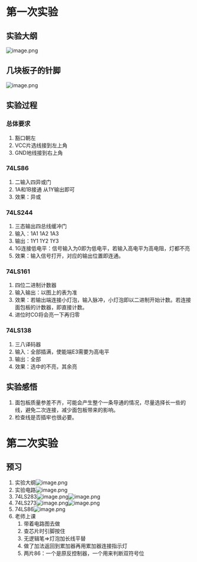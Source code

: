 # 第一次实验
## 实验大纲
![image.png](https://tva1.sinaimg.cn/large/006xYMUYly1h825o0yx03j30l00lnjwp.jpg)
## 几块板子的针脚
![image.png](https://tva1.sinaimg.cn/large/006xYMUYly1h825qt2pmjj30zk0qo79l.jpg)
## 实验过程
### 总体要求
1. 豁口朝左
2. VCC片选线接到左上角
3. GND地线接到右上角
### 74LS86
1. 二输入四异或门
2. 1A和1B接通 从1Y输出即可
3. 效果：异或

### 74LS244
1. 三态输出四总线缓冲门
2. 输入：1A1 1A2 1A3
3. 输出：1Y1 1Y2 1Y3
4. 1G连接低电平：信号输入为0即为低电平，若输入高电平为高电阻，灯都不亮
5. 效果：输入信号打开，对应的输出位置即连通。

### 74LS161
1. 四位二进制计数器
2. 输入输出：以图上的表为准
3. 效果：若输出端连接小灯泡，输入脉冲，小灯泡即以二进制开始计数。若连接面包板的计数器，即直接计数。
4. 进位时CO将会亮一下再归零

### 74LS138
1. 三八译码器
2. 输入：全部插满，使能端E3需要为高电平
3. 输出：全部
4. 效果：选中的不亮，其余亮

## 实验感悟
1. 面包板质量参差不齐，可能会产生整个一条导通的情况，尽量选择长一些的线，避免二次连接，减少面包板带来的影响。
2. 检查线是否插牢也很必要。

# 第二次实验
## 预习
1. 实验大纲![image.png](https://tva1.sinaimg.cn/large/006xYMUYly1h89939gf1wj30jx0reaf3.jpg)
2. 实验电路![image.png](https://tva1.sinaimg.cn/large/006xYMUYly1h899140brpj30ne0hl42z.jpg)
3. 74LS283![image.png](https://tva1.sinaimg.cn/large/006xYMUYly1h8996pa2rlj30jy0c4ab6.jpg)![image.png](https://tva1.sinaimg.cn/large/006xYMUYly1h8997v2g9wj30lg0ksacp.jpg)
4. 74LS273![image.png](https://tva1.sinaimg.cn/large/006xYMUYly1h8999p3borj30j10azaan.jpg)![image.png](https://tva1.sinaimg.cn/large/006xYMUYly1h899b9tmgej30tw0awq6r.jpg)
5. 74LS86![image.png](https://tva1.sinaimg.cn/large/006xYMUYly1h899haxexjj306606174h.jpg)
6. 老师上课
	1. 带着电路图去做
	2. 查芯片时引脚按住
	3. 无逻辑笔=>灯泡加长线平替
	4. 做了加法返回到累加器再用累加器连接指示灯
	5. 两片86：一个是原反控制器，一个用来判断双符号位
<!--stackedit_data:
eyJoaXN0b3J5IjpbMTU2NjExOTA4NywyNTUyMjc2OTFdfQ==
-->
